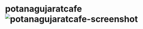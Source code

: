 # potanagujaratcafe![potanagujaratcafe-screenshot](https://github.com/SunilKandpal007/potanagujaratcafe/assets/45088791/359d6852-29c6-4c6a-8861-d81a10ede8eb)
